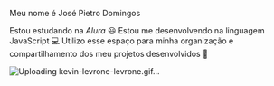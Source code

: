 Meu nome é José Pietro Domingos

Estou estudando na *Alura* 😃
Estou me desenvolvendo na linguagem JavaScript 💻
Utilizo esse espaço para minha organização e compartilhamento dos meu projetos desenvolvidos 📖


![Uploading kevin-levrone-levrone.gif…]()
